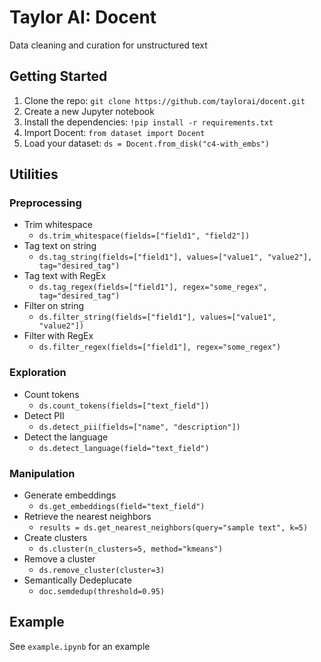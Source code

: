 # Taylor AI: Docent
Data cleaning and curation for unstructured text

## Getting Started
1. Clone the repo: `git clone https://github.com/taylorai/docent.git`
3. Create a new Jupyter notebook
4. Install the dependencies: `!pip install -r requirements.txt`
5. Import Docent: `from dataset import Docent`
6. Load your dataset: `ds = Docent.from_disk("c4-with_embs")`

## Utilities
### Preprocessing
- Trim whitespace
   - `ds.trim_whitespace(fields=["field1", "field2"])`
- Tag text on string
   - `ds.tag_string(fields=["field1"], values=["value1", "value2"], tag="desired_tag")`
- Tag text with RegEx
   - `ds.tag_regex(fields=["field1"], regex="some_regex", tag="desired_tag")`
- Filter on string
   - `ds.filter_string(fields=["field1"], values=["value1", "value2"])`
- Filter with RegEx
   - `ds.filter_regex(fields=["field1"], regex="some_regex")`

### Exploration
- Count tokens
   - `ds.count_tokens(fields=["text_field"])`
- Detect PII
   - `ds.detect_pii(fields=["name", "description"])`
- Detect the language
   - `ds.detect_language(field="text_field")`

### Manipulation
- Generate embeddings
   - `ds.get_embeddings(field="text_field")`
- Retrieve the nearest neighbors
   - `results = ds.get_nearest_neighbors(query="sample text", k=5)`
- Create clusters
   - `ds.cluster(n_clusters=5, method="kmeans")`
- Remove a cluster
   - `ds.remove_cluster(cluster=3)`
- Semantically Dedeplucate
   - `doc.semdedup(threshold=0.95)`
 
## Example
See `example.ipynb` for an example
